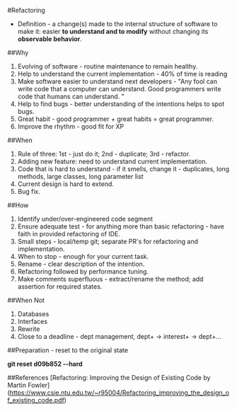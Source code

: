 #Refactoring
* Definition - a change(s) made to the internal structure of software to make it: 
easier **to understand and to modify** without changing its **observable behavior**.

##Why
1. Evolving of software - routine maintenance to remain healthy.
2. Help to understand the current implementation - 40% of time is reading
3. Make software easier to understand next developers - "Any fool can write code that a computer can understand. 
Good programmers write code that humans can understand. "
4. Help to find bugs - better understanding of the intentions helps to spot bugs.
5. Great habit - good programmer + great habits = great programmer.
6. Improve the rhythm - good fit for XP

##When
1. Rule of three: 1st - just do it; 2nd - duplicate; 3rd - refactor.
2. Adding new feature: need to understand current implementation.
3. Code that is hard to understand - if it smells, change it - duplicates, long methods, large classes, long parameter list
4. Current design is hard to extend.
5. Bug fix.

##How
1. Identify under/over-engineered code segment
2. Ensure adequate test - for anything more than basic refactoring - have faith in provided refactoring of IDE.
3. Small steps - local/temp git; separate PR's for refactoring and implementation.
4. When to stop - enough for your current task.
5. Rename - clear description of the intention.
6. Refactoring followed by performance tuning.
7. Make comments superfluous - extract/rename the method; add assertion for required states.

##When Not
1. Databases
2. Interfaces
3. Rewrite
4. Close to a deadline - dept management, dept+ -> interest+ -> dept+...

##Preparation - reset to the original state

**git reset d09b852 --hard**

##References
[Refactoring: Improving the Design of Existing Code by Martin Fowler]
(https://www.csie.ntu.edu.tw/~r95004/Refactoring_improving_the_design_of_existing_code.pdf)


